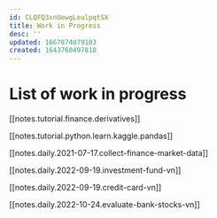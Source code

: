 ```yaml
---
id: CLQFQ3xnUewgLeulpqtSX
title: Work in Progress
desc: ''
updated: 1667874079103
created: 1643760497810
---
```

# List of work in progress

[[notes.tutorial.finance.derivatives]]

[[notes.tutorial.python.learn.kaggle.pandas]]

[[notes.daily.2021-07-17.collect-finance-market-data]]

[[notes.daily.2022-09-19.investment-fund-vn]]

[[notes.daily.2022-09-19.credit-card-vn]]

[[notes.daily.2022-10-24.evaluate-bank-stocks-vn]]